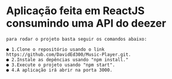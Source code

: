 # Aplicação feita em ReactJS consumindo uma API do deezer
    para rodar o projeto basta seguir os comandos abaixo:

    ● 1.Clone o repositório usando o link https://github.com/DavidEd300/Music-Player.git.
    ● 2.Instale as depências usando "npm install."
    ● 3.Execute o projeto usando "npm start".
    ● 4.A aplicação irá abrir na porta 3000.
 

